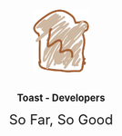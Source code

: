 <br />

<div align="center">
  
<img src="https://raw.githubusercontent.com/The-Toast/.github/main/assets/logo.png" width="100" />

<br />
<br />

<b><big>Toast - Developers</big></b><br />
<p><font size="5">So Far, So Good</font></p>

</div>

<br />

